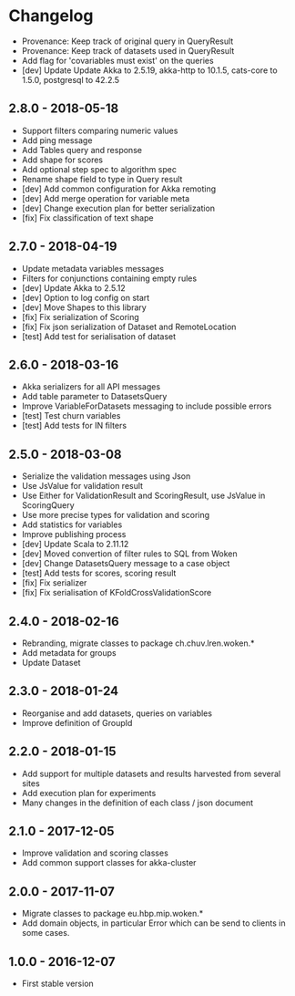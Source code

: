 
# Changelog

* Provenance: Keep track of original query in QueryResult
* Provenance: Keep track of datasets used in QueryResult
* Add flag for 'covariables must exist' on the queries
* [dev] Update Update Akka to 2.5.19, akka-http to 10.1.5, cats-core to 1.5.0, postgresql to 42.2.5

## 2.8.0 - 2018-05-18

* Support filters comparing numeric values
* Add ping message
* Add Tables query and response
* Add shape for scores
* Add optional step spec to algorithm spec
* Rename shape field to type in Query result
* [dev] Add common configuration for Akka remoting
* [dev] Add merge operation for variable meta
* [dev] Change execution plan for better serialization
* [fix] Fix classification of text shape

## 2.7.0 - 2018-04-19

* Update metadata variables messages
* Filters for conjunctions containing empty rules
* [dev] Update Akka to 2.5.12
* [dev] Option to log config on start
* [dev] Move Shapes to this library
* [fix] Fix serialization of Scoring
* [fix] Fix json serialization of Dataset and RemoteLocation
* [test] Add test for serialisation of dataset

## 2.6.0 - 2018-03-16

* Akka serializers for all API messages
* Add table parameter to DatasetsQuery
* Improve VariableForDatasets messaging to include possible errors
* [test] Test churn variables
* [test] Add tests for IN filters

## 2.5.0 - 2018-03-08

* Serialize the validation messages using Json
* Use JsValue for validation result
* Use Either for ValidationResult and ScoringResult, use JsValue in ScoringQuery
* Use more precise types for validation and scoring
* Add statistics for variables
* Improve publishing process
* [dev] Update Scala to 2.11.12
* [dev] Moved convertion of filter rules to SQL from Woken
* [dev] Change DatasetsQuery message to a case object
* [test] Add tests for scores, scoring result
* [fix] Fix serializer
* [fix] Fix serialisation of KFoldCrossValidationScore

## 2.4.0 - 2018-02-16

* Rebranding, migrate classes to package ch.chuv.lren.woken.*
* Add metadata for groups
* Update Dataset

## 2.3.0 - 2018-01-24

* Reorganise and add datasets, queries on variables
* Improve definition of GroupId

## 2.2.0 - 2018-01-15

* Add support for multiple datasets and results harvested from several sites
* Add execution plan for experiments
* Many changes in the definition of each class / json document

## 2.1.0 - 2017-12-05

* Improve validation and scoring classes
* Add common support classes for akka-cluster

## 2.0.0 - 2017-11-07

* Migrate classes to package eu.hbp.mip.woken.*
* Add domain objects, in particular Error which can be send to clients in some cases.

## 1.0.0 - 2016-12-07

* First stable version
